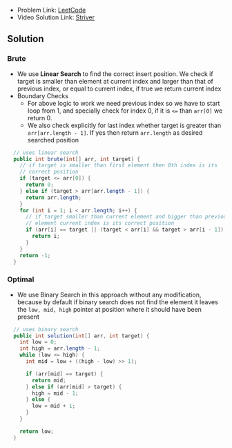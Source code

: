 - Problem Link: [LeetCode](https://leetcode.com/problems/search-insert-position/)
- Video Solution Link: [Striver](https://youtu.be/6zhGS79oQ4k)
## Solution
### Brute
- We use **Linear Search** to find the correct insert position. We check if target is smaller than element at current index and larger than that of previous index, or equal to current index, if true we return current index
- Boundary Checks
	- For above logic to work we need previous index so we have to start loop from 1, and specially check for index 0, if it is `<=` than `arr[0]` we return 0.
	- We also check explicitly for last index whether target is greater than `arr[arr.length - 1]`. If yes then return `arr.length` as desired searched position
```java
  // uses linear search
  public int brute(int[] arr, int target) {
    // if target is smaller than first element then 0th index is its
    // correct position
    if (target <= arr[0]) {
      return 0;
    } else if (target > arr[arr.length - 1]) {
      return arr.length;
    }
    for (int i = 1; i < arr.length; i++) {
      // if target smaller than current element and bigger than previous
      // element current index is its correct position
      if (arr[i] == target || (target < arr[i] && target > arr[i - 1])) {
        return i;
      }
    }
    return -1;
  }
```
### Optimal
- We use Binary Search in this approach without any modification, because by default if binary search does not find the element it leaves the `low, mid, high` pointer at position where it should have been present
```java
  // uses binary search
  public int solution(int[] arr, int target) {
    int low = 0;
    int high = arr.length - 1;
    while (low <= high) {
      int mid = low + ((high - low) >> 1);

      if (arr[mid] == target) {
        return mid;
      } else if (arr[mid] > target) {
        high = mid - 1;
      } else {
        low = mid + 1;
      }
    }

    return low;
  }
```